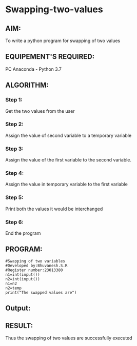 # Swapping-two-values
## AIM:
To write a python program for swapping of two values
## EQUIPEMENT'S REQUIRED: 
PC
Anaconda - Python 3.7
## ALGORITHM: 
### Step 1:
Get the two values from the user
### Step 2: 
Assign the value of second variable to a temporary variable 
### Step 3: 
Assign the value of the first variable to the second variable.
### Step 4:  
Assign the value in temporary variable to the first variable
### Step 5: 
Print both the values it would be interchanged
### Step 6: 
End the program
## PROGRAM:
```
#Swapping of two variables
#Developed by:Bhuvanesh.S.R
#Register number:23013380
n1=int(input())
n2=int(input())
n1=n2
n2=temp
print("The swapped values are")

```
## Output:

## RESULT:
Thus the swapping of two values are successfully executed



